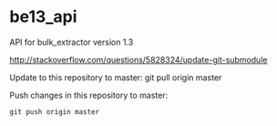 be13_api
========

API for bulk_extractor version 1.3


http://stackoverflow.com/questions/5828324/update-git-submodule

Update to this repository to master:
    git pull origin master

Push changes in this repository to master:

    git push origin master
